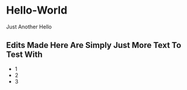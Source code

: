 # Hello-World
Just Another Hello

## Edits Made Here Are Simply Just More Text To Test With

- 1
- 2
- 3
